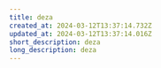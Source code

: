 ```yaml
---
title: deza
created_at: 2024-03-12T13:37:14.732Z
updated_at: 2024-03-12T13:37:14.016Z
short_description: deza
long_description: deza
---
```

